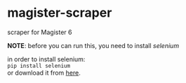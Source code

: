 # magister-scraper
scraper for Magister 6

**NOTE**: before you can run this, you need to install *selenium*

in order to install selenium:  
`pip install selenium`  
or download it from [here](https://pypi.org/project/selenium/).  
